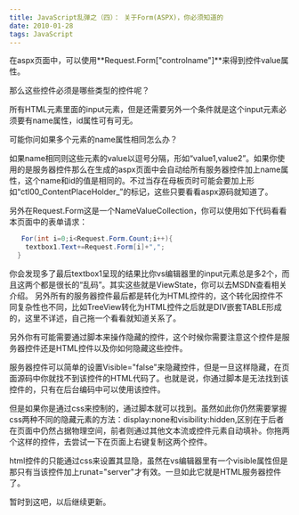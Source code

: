 ```yaml
---
title: JavaScript乱弹之（四）： 关于Form(ASPX)，你必须知道的
date: 2010-01-28
tags: JavaScript
---
```


在aspx页面中，可以使用**Request.Form["controlname"]**来得到控件value属性。

那么这些控件必须是哪些类型的控件呢？

所有HTML元素里面的input元素，但是还需要另外一个条件就是这个input元素必须要有name属性，id属性可有可无。

可能你问如果多个元素的name属性相同怎么办？

如果name相同则这些元素的value以逗号分隔，形如“value1,value2”。如果你使用的是服务器控件那么在生成的aspx页面中会自动给所有服务器控件加上name属性，这个name和id的值是相同的。不过当存在母板页时可能会要加上形如“ctl00_ContentPlaceHolder_”的标记，这些只要看看aspx源码就知道了。

另外在Request.Form这是一个NameValueCollection，你可以使用如下代码看看本页面中的表单请求：

```csharp
   For(int i=0;i<Request.Form.Count;i++){
	textbox1.Text+=Request.Form[i]+",";
  }
```

你会发现多了最后textbox1呈现的结果比你vs编辑器里的input元素总是多2个，而且这两个都是很长的“乱码”。其实这些就是ViewState，你可以去MSDN查看相关介绍。
另外所有的服务器控件最后都是转化为HTML控件的，这个转化因控件不同复杂性也不同，比如TreeView转化为HTML控件之后就是DIV嵌套TABLE形成的，这里不详述，自己拖一个看看就知道关系了。

另外你有可能需要通过脚本来操作隐藏的控件，这个时候你需要注意这个控件是服务器控件还是HTML控件以及你如何隐藏这些控件。

服务器控件可以简单的设置Visible="false"来隐藏控件，但是一旦这样隐藏，在页面源码中你就找不到该控件的HTML代码了。也就是说，你通过脚本是无法找到该控件的，只有在后台编码中可以使用该控件。

但是如果你是通过css来控制的，通过脚本就可以找到。虽然如此你仍然需要掌握css两种不同的隐藏元素的方法：display:none和visibility:hidden,区别在于后者在页面中仍然占据物理空间，前者则通过其他文本流或控件元素自动填补。你拖两个这样的控件，去尝试一下在页面上右键复制这两个控件。

html控件的只能通过css来设置其显隐，虽然在vs编辑器里有一个visible属性但是那只有当该控件加上runat="server"才有效。一旦如此它就是HTML服务器控件了。

暂时到这吧，以后继续更新。
